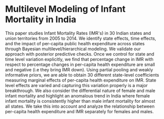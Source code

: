 # Multilevel Modeling of Infant Mortality in India
This paper studies Infant Mortality Rates (IMR's) in 30 Indian states and union territories from 2005 to 2014.  We identify state effects, time effects, and the impact of per-capita public health expenditure across states through Bayesian multilevel/hierarchical modeling. We validate our approach with posterior predictive checks. Once we control for state and time level variation explicitly, we find that percentage change in IMR with respect to percentage changes in per-capita health expenditure are small and negative (i.e they bring IMR down). Using partial pooling and weakly informative priors, we are able to obtain 30 different state-level coefficients measuring marginal effects of per-capita health expenditure on IMR. State level effects are varied and capturing this variation properly is a major breakthrough.  We also consider the differential nature of female and male infant mortality and highlight an anomalous trend in India where female infant mortality is consistently higher than male infant mortality for almost all states. We take this into account and analyze the relationship between per-capita health expenditure and IMR separately for females and males. 

